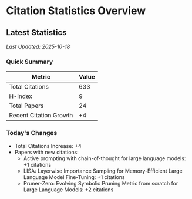 # Citation Statistics Overview

## Latest Statistics
*Last Updated: 2025-10-18*

### Quick Summary
| Metric | Value |
| ------ | ----- |
| Total Citations | 633 |
| H-index | 9 |
| Total Papers | 24 |
| Recent Citation Growth | +4 |

### Today's Changes
- Total Citations Increase: +4
- Papers with new citations:
  - Active prompting with chain-of-thought for large language models: +1 citations
  - LISA: Layerwise Importance Sampling for Memory-Efficient Large Language Model Fine-Tuning: +1 citations
  - Pruner-Zero: Evolving Symbolic Pruning Metric from scratch for Large Language Models: +2 citations